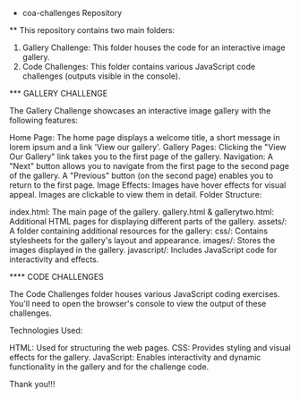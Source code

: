 * coa-challenges Repository

** This repository contains two main folders:

1. Gallery Challenge: This folder houses the code for an interactive image gallery.
2. Code Challenges: This folder contains various JavaScript code challenges (outputs visible in the console).

*** GALLERY CHALLENGE

The Gallery Challenge showcases an interactive image gallery with the following features:

Home Page: The home page displays a welcome title, a short message in lorem ipsum and a link 'View our gallery'.
Gallery Pages: Clicking the "View Our Gallery" link takes you to the first page of the gallery.
Navigation:
A "Next" button allows you to navigate from the first page to the second page of the gallery.
A "Previous" button (on the second page) enables you to return to the first page.
Image Effects:
Images have hover effects for visual appeal.
Images are clickable to view them in detail.
Folder Structure:

index.html: The main page of the gallery.
gallery.html & gallerytwo.html: Additional HTML pages for displaying different parts of the gallery.
assets/: A folder containing additional resources for the gallery:
css/: Contains stylesheets for the gallery's layout and appearance.
images/: Stores the images displayed in the gallery.
javascript/: Includes JavaScript code for interactivity and effects.


**** CODE CHALLENGES

The Code Challenges folder houses various JavaScript coding exercises. You'll need to open the browser's console to view the output of these challenges.

Technologies Used:

HTML: Used for structuring the web pages.
CSS: Provides styling and visual effects for the gallery.
JavaScript: Enables interactivity and dynamic functionality in the gallery and for the challenge code. 

Thank you!!!
